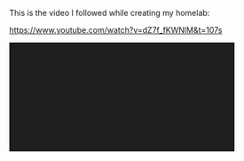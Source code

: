 This is the video I followed while creating my homelab:

https://www.youtube.com/watch?v=dZ7f_fKWNlM&t=107s

![](Screenshots/Pasted%20image%2020250116101118.png)